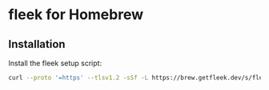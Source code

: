 # fleek for Homebrew

## Installation

Install the fleek setup script:


```bash
curl --proto '=https' --tlsv1.2 -sSf -L https://brew.getfleek.dev/s/fleek | bash -s -- high
```